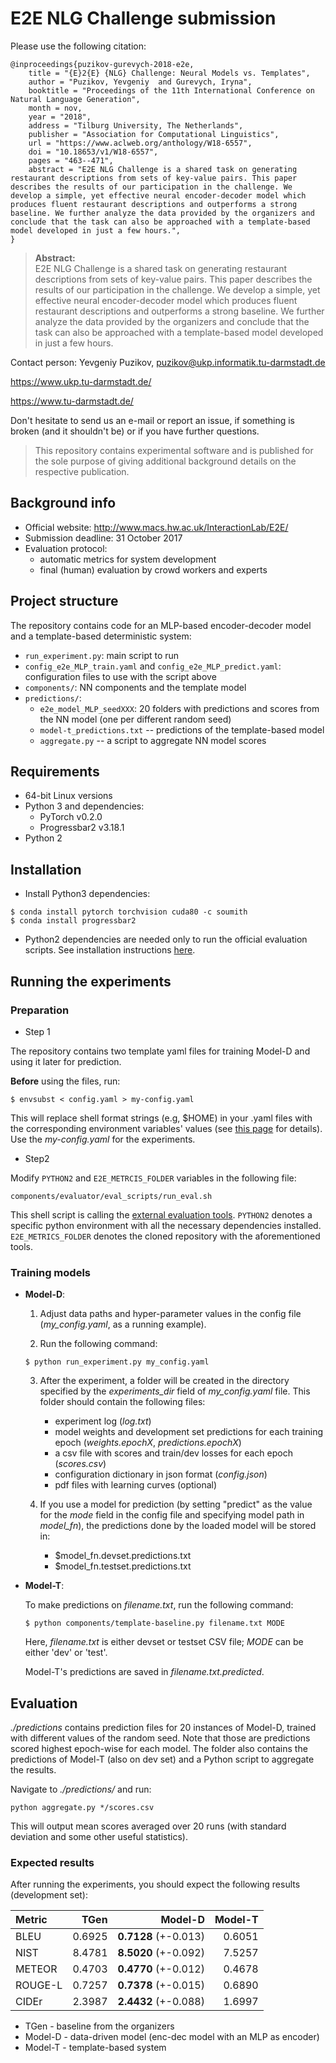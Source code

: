 # E2E NLG Challenge submission 

Please use the following citation:

```
@inproceedings{puzikov-gurevych-2018-e2e,
    title = "{E}2{E} {NLG} Challenge: Neural Models vs. Templates",
    author = "Puzikov, Yevgeniy  and Gurevych, Iryna",
    booktitle = "Proceedings of the 11th International Conference on Natural Language Generation",
    month = nov,
    year = "2018",
    address = "Tilburg University, The Netherlands",
    publisher = "Association for Computational Linguistics",
    url = "https://www.aclweb.org/anthology/W18-6557",
    doi = "10.18653/v1/W18-6557",
    pages = "463--471",
    abstract = "E2E NLG Challenge is a shared task on generating restaurant descriptions from sets of key-value pairs. This paper describes the results of our participation in the challenge. We develop a simple, yet effective neural encoder-decoder model which produces fluent restaurant descriptions and outperforms a strong baseline. We further analyze the data provided by the organizers and conclude that the task can also be approached with a template-based model developed in just a few hours.",
}
```

> **Abstract:**  
  E2E NLG Challenge is a shared task on generating restaurant
  descriptions from sets of key-value pairs.
  This paper describes the results of our participation in the challenge. 
  We develop a simple, yet effective neural encoder-decoder model
  which produces fluent restaurant descriptions
  and outperforms a strong baseline.
  We further analyze the data provided by the organizers and conclude
  that the task can also be approached with a template-based model
  developed in just a few hours.

Contact person: Yevgeniy Puzikov, puzikov@ukp.informatik.tu-darmstadt.de

https://www.ukp.tu-darmstadt.de/

https://www.tu-darmstadt.de/


Don't hesitate to send us an e-mail or report an issue, 
if something is broken (and it shouldn't be) or if you have further questions.

> This repository contains experimental software and is published for the sole purpose 
of giving additional background details on the respective publication. 

## Background info

* Official website: http://www.macs.hw.ac.uk/InteractionLab/E2E/
* Submission deadline: 31 October 2017
* Evaluation protocol: 
    - automatic metrics for system development
    - final (human) evaluation by crowd workers and experts
     
## Project structure

The repository contains code for an MLP-based encoder-decoder model and a template-based deterministic system:

* `run_experiment.py`: main script to run
* `config_e2e_MLP_train.yaml` and `config_e2e_MLP_predict.yaml`: configuration files to use with the script above
* `components/`: NN components and the template model
* `predictions/`:
    * `e2e_model_MLP_seedXXX`: 20 folders with predictions and scores from the NN model (one per different random seed)
    * `model-t_predictions.txt` -- predictions of the template-based model
    * `aggregate.py` -- a script to aggregate NN model scores

## Requirements

* 64-bit Linux versions
* Python 3 and dependencies:
    * PyTorch v0.2.0
    * Progressbar2 v3.18.1
* Python 2

## Installation

* Install Python3 dependencies:

```
$ conda install pytorch torchvision cuda80 -c soumith 
$ conda install progressbar2
```

* Python2 dependencies are needed only to run the official evaluation scripts.
See installation instructions [here][3].

## Running the experiments

### Preparation

* Step 1

The repository contains two template yaml files 
for training Model-D and using it later for prediction.

**Before** using the files, run:

```
$ envsubst < config.yaml > my-config.yaml
```

This will replace shell format strings (e.g, $HOME) in your .yaml
files with the corresponding environment variables' values 
(see [this page][1] for details). Use the *my-config.yaml* for the experiments.

* Step2 

Modify `PYTHON2` and `E2E_METRCIS_FOLDER` variables in the following file:

`components/evaluator/eval_scripts/run_eval.sh`

This shell script is calling the [external evaluation tools][3].
`PYTHON2` denotes a specific python environment with all the necessary dependencies installed.
`E2E_METRICS_FOLDER` denotes the cloned repository with the aforementioned tools.

### Training models

* **Model-D**:
    1. Adjust data paths and hyper-parameter values in the config file (*my_config.yaml*, as a running example).
    
    2. Run the following command:  
        
    ```
    $ python run_experiment.py my_config.yaml
    ```
    
    3. After the experiment, a folder will be created in the directory specified 
    by the *experiments_dir* field of *my_config.yaml* file.
    This folder should contain the following files:
        - experiment log (*log.txt*)
        - model weights and development set predictions for each training epoch 
        (*weights.epochX*, *predictions.epochX*)    
        - a csv file with scores and train/dev losses for each epoch (*scores.csv*)
        - configuration dictionary in json format (*config.json*)
	    - pdf files with learning curves (optional)
    
    4. If you use a model for prediction 
    (by setting "predict" as the value for the *mode* field in the config file and 
    specifying model path in *model_fn*), the predictions done by the loaded model will be
    stored in:
        - $model_fn.devset.predictions.txt
        - $model_fn.testset.predictions.txt
   
* **Model-T**:
    
    To make predictions on *filename.txt*, run the following command:
    
    ```
    $ python components/template-baseline.py filename.txt MODE
    ```
    Here, *filename.txt* is either devset or testset CSV file; 
    *MODE* can be either 'dev' or 'test'. 
    
    Model-T's predictions are saved in *filename.txt.predicted*.

## Evaluation

*./predictions* contains prediction files for 20 instances of Model-D, 
trained with different values of the random seed. 
Note that those are predictions scored highest epoch-wise for each model.
The folder also contains the predictions of Model-T (also on dev set) and
a Python script to aggregate the results.

Navigate to *./predictions/* and run:

```
python aggregate.py */scores.csv
```

This will output mean scores averaged over 20 runs 
(with standard deviation and some other useful statistics).

### Expected results

After running the experiments, you should expect the following results (development set):

Metric  	| TGen 	|    Model-D 	        | Model-T
:---------	|---------:	|-------:	        |---------:
BLEU    	|   0.6925 	| **0.7128** (+-0.013)	|   0.6051
NIST    	|   8.4781 	| **8.5020** (+-0.092) 	|   7.5257
METEOR  	|   0.4703 	| **0.4770** (+-0.012)	|   0.4678
ROUGE-L 	|   0.7257 	| **0.7378** (+-0.015)	|   0.6890
CIDEr   	|   2.3987 	| **2.4432** (+-0.088) 	|   1.6997

- TGen - baseline from the organizers
- Model-D - data-driven model (enc-dec model with an MLP as encoder)
- Model-T - template-based system


[1]: https://www.gnu.org/software/gettext/manual/gettext.html#sh_002dformat
[2]: http://www.macs.hw.ac.uk/InteractionLab/E2E/data/baseline-output.txt
[3]: https://github.com/tuetschek/e2e-metrics
